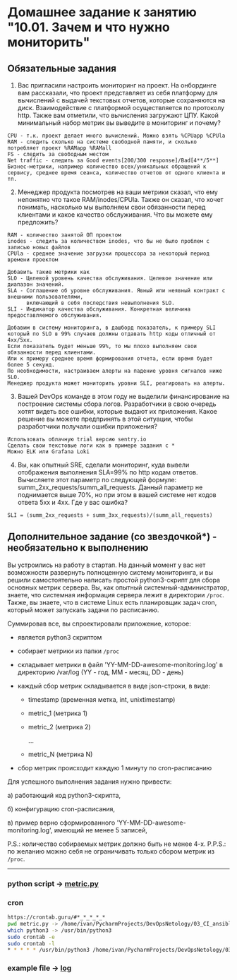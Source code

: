 # Домашнее задание к занятию "10.01. Зачем и что нужно мониторить"

## Обязательные задания

1. Вас пригласили настроить мониторинг на проект. На онбординге вам рассказали, что проект представляет из себя 
платформу для вычислений с выдачей текстовых отчетов, которые сохраняются на диск. Взаимодействие с платформой 
осуществляется по протоколу http. Также вам отметили, что вычисления загружают ЦПУ. Какой минимальный набор метрик вы
выведите в мониторинг и почему?

```text
CPU - т.к. проект делает много вычислений. Можно взять %CPUapp %CPUla
RAM - следить сколько на системе свободной памяти, и сколько потребляет проект %RAMapp %RAMall
FS - следить за свободным местом
Net traffic - следить за Good events[200/300 response]/Bad[4**/5**]
Бизнес-метрики, например количество всех/уникальных обращений к сервису, среднее время сеанса, количество отчетов от одного клиента и тп.
```

2. Менеджер продукта посмотрев на ваши метрики сказал, что ему непонятно что такое RAM/inodes/CPUla. Также он сказал, 
что хочет понимать, насколько мы выполняем свои обязанности перед клиентами и какое качество обслуживания. Что вы 
можете ему предложить?

```text
RAM - количество занятой ОП проектом
inodes - следить за количеством inodes, что бы не было проблем с записью новых файлов
CPUla - среднее значение загрузки процессора за некоторый период времени проектом

Добавить такие метрики как
SLO - Целевой уровень качества обслуживания. Целевое значение или диапазон значений.
SLA - Соглашение об уровне обслуживания. Явный или неявный контракт с внешними пользователями,
      включающий в себя последствия невыполнения SLO.
SLI - Индикатор качества обслуживания. Конкретная величина предоставляемого обслуживания.

Добавим в систему мониторинга, в дашборд показатель, к примеру SLI который по SLO в 99% случаев должны отдавать http коды отличный от 4xx/5xx.
Если показатель будет меньше 99%, то мы плохо выполняем свои обязанности перед клиентами.
Или к примеру среднее время формирования отчета, если время будет более 5 секунд.
По необходимости, настраиваем алерты на падение уровня сигналов ниже SLO.
Менеджер продукта может мониторить уровни SLI, реагировать на алерты.
```

3. Вашей DevOps команде в этом году не выделили финансирование на построение системы сбора логов. Разработчики в свою 
очередь хотят видеть все ошибки, которые выдают их приложения. Какое решение вы можете предпринять в этой ситуации, 
чтобы разработчики получали ошибки приложения?

```text
Использовать облачную trial версию sentry.io
Сделать свои текстовые логи как в примере задания с *
Можно ELK или Grafana Loki
```

4. Вы, как опытный SRE, сделали мониторинг, куда вывели отображения выполнения SLA=99% по http кодам ответов. 
Вычисляете этот параметр по следующей формуле: summ_2xx_requests/summ_all_requests. Данный параметр не поднимается выше 
70%, но при этом в вашей системе нет кодов ответа 5xx и 4xx. Где у вас ошибка?

```text
SLI = (summ_2xx_requests + summ_3xx_requests)/(summ_all_requests)
```

## Дополнительное задание (со звездочкой*) - необязательно к выполнению

Вы устроились на работу в стартап. На данный момент у вас нет возможности развернуть полноценную систему 
мониторинга, и вы решили самостоятельно написать простой python3-скрипт для сбора основных метрик сервера. Вы, как 
опытный системный-администратор, знаете, что системная информация сервера лежит в директории `/proc`. 
Также, вы знаете, что в системе Linux есть планировщик задач cron, который может запускать задачи по расписанию.

Суммировав все, вы спроектировали приложение, которое:
- является python3 скриптом
- собирает метрики из папки `/proc`
- складывает метрики в файл 'YY-MM-DD-awesome-monitoring.log' в директорию /var/log 
(YY - год, MM - месяц, DD - день)
- каждый сбор метрик складывается в виде json-строки, в виде:
  + timestamp (временная метка, int, unixtimestamp)
  + metric_1 (метрика 1)
  + metric_2 (метрика 2)
  
     ...
     
  + metric_N (метрика N)
  
- сбор метрик происходит каждую 1 минуту по cron-расписанию

Для успешного выполнения задания нужно привести:

а) работающий код python3-скрипта,

б) конфигурацию cron-расписания,

в) пример верно сформированного 'YY-MM-DD-awesome-monitoring.log', имеющий не менее 5 записей,

P.S.: количество собираемых метрик должно быть не менее 4-х.
P.P.S.: по желанию можно себя не ограничивать только сбором метрик из `/proc`.

---

### python script -> [metric.py](./metric.py)
### cron
```bash
https://crontab.guru/#*_*_*_*_*
pwd metric.py -> /home/ivan/PycharmProjects/DevOpsNetology/03_CI_ansible_mon/03_Monitoring/10.1_Intro/metric.py
which python3 -> /usr/bin/python3
sudo crontab -e
sudo crontab -l
* * * * * /usr/bin/python3 /home/ivan/PycharmProjects/DevOpsNetology/03_CI_ansible_mon/03_Monitoring/10.1_Intro/metric.py
```
### example file  -> [log](./2022-07-01-awesome-monitoring.log)
